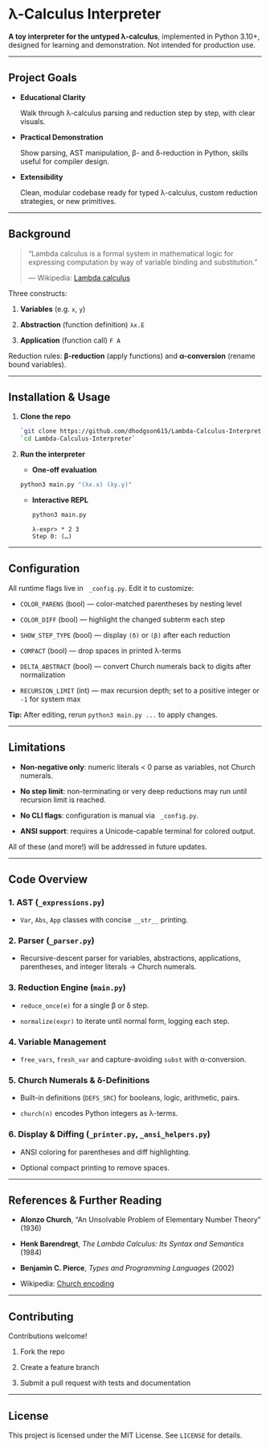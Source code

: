 # λ-Calculus Interpreter

**A toy interpreter for the untyped λ-calculus**, implemented in Python 3.10+,
designed for learning and demonstration. Not intended for production use.

---

## Project Goals

- **Educational Clarity**

  Walk through λ-calculus parsing and reduction step by step, with clear
  visuals.

- **Practical Demonstration**

  Show parsing, AST manipulation, β- and δ-reduction in Python, skills useful
  for compiler design.

- **Extensibility**

  Clean, modular codebase ready for typed λ-calculus, custom reduction
  strategies, or new primitives.

---

## Background

> “Lambda calculus is a formal system in mathematical logic for expressing
> computation by way of variable binding and substitution.”
>
> — Wikipedia: [Lambda calculus](https://en.wikipedia.org/wiki/Lambda_calculus)

Three constructs:

1. **Variables** (e.g. `x`, `y`)

2. **Abstraction** (function definition) `λx.E`

3. **Application** (function call) `F A`

Reduction rules: **β-reduction** (apply functions) and **α-conversion** (rename
bound variables).

---

## Installation & Usage

1. **Clone the repo**

   ```bash
   `git clone https://github.com/dhodgson615/Lambda-Calculus-Interpreter.git`
   `cd Lambda-Calculus-Interpreter`
   ```

2. **Run the interpreter**

    - **One-off evaluation**

    ```bash
    python3 main.py "(λx.x) (λy.y)"
    ```

   - **Interactive REPL**

     ```bash
     python3 main.py
     ```

     ```text
     λ-expr> * 2 3
     Step 0: (…)
     ```

---

## Configuration

All runtime flags live in ` _config.py`. Edit it to customize:

- `COLOR_PARENS` (bool) — color-matched parentheses by nesting level

- `COLOR_DIFF` (bool) — highlight the changed subterm each step

- `SHOW_STEP_TYPE` (bool) — display `(δ)` or `(β)` after each reduction

- `COMPACT` (bool) — drop spaces in printed λ-terms

- `DELTA_ABSTRACT` (bool) — convert Church numerals back to digits after
  normalization

- `RECURSION_LIMIT` (int)  — max recursion depth; set to a positive integer or
  `-1` for system max

**Tip:** After editing, rerun `python3 main.py ...` to apply changes.

---

## Limitations

- **Non-negative only**: numeric literals < 0 parse as variables, not Church
  numerals.

- **No step limit**: non-terminating or very deep reductions may run until
  recursion limit is reached.

- **No CLI flags**: configuration is manual via ` _config.py`.

- **ANSI support**: requires a Unicode-capable terminal for colored output.

All of these (and more!) will be addressed in future updates.

---

## Code Overview

### 1. AST (`_expressions.py`)

- `Var`, `Abs`, `App` classes with concise `__str__` printing.

### 2. Parser (`_parser.py`)

- Recursive-descent parser for variables, abstractions, applications,
  parentheses, and integer literals → Church numerals.

### 3. Reduction Engine (`main.py`)

- `reduce_once(e)` for a single β or δ step.

- `normalize(expr)` to iterate until normal form, logging each step.

### 4. Variable Management

- `free_vars`, `fresh_var` and capture-avoiding `subst` with α-conversion.

### 5. Church Numerals & δ-Definitions

- Built-in definitions (`DEFS_SRC`) for booleans, logic, arithmetic, pairs.

- `church(n)` encodes Python integers as λ-terms.

### 6. Display & Diffing (`_printer.py`, `_ansi_helpers.py`)

- ANSI coloring for parentheses and diff highlighting.

- Optional compact printing to remove spaces.

---

## References & Further Reading

- **Alonzo Church**, “An Unsolvable Problem of Elementary Number Theory” (1936)

- **Henk Barendregt**, _The Lambda Calculus: Its Syntax and Semantics_ (1984)

- **Benjamin C. Pierce**, _Types and Programming Languages_ (2002)

- Wikipedia: [Church encoding](https://en.wikipedia.org/wiki/Church_encoding)

---

## Contributing

Contributions welcome!

1. Fork the repo

2. Create a feature branch

3. Submit a pull request with tests and documentation

---

## License

This project is licensed under the MIT License. See `LICENSE` for details.